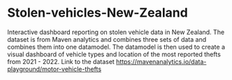 # Stolen-vehicles-New-Zealand
Interactive dashboard reporting on stolen vehicle data in New Zealand. The dataset is from Maven analytics and combines three sets of data and combines them into one datamodel.
The datamodel is then used to create a visual dashboard of vehicle types and location of the most reported thefts from 2021 - 2022.
Link to the dataset https://mavenanalytics.io/data-playground/motor-vehicle-thefts 
